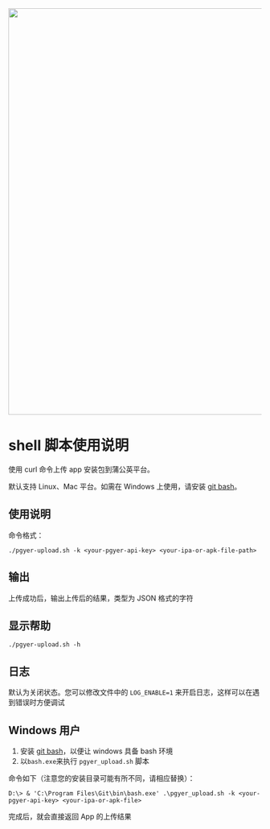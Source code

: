 <div align="center">
<img width="808" src="https://user-images.githubusercontent.com/319512/188764348-5048dd79-55a9-4dd3-a34b-eac78d8502f7.png">
</div>

# shell 脚本使用说明

使用 curl 命令上传 app 安装包到蒲公英平台。

默认支持 Linux、Mac 平台。如需在 Windows 上使用，请安装 [git bash](https://gitforwindows.org)。

## 使用说明

命令格式：

    ./pgyer-upload.sh -k <your-pgyer-api-key> <your-ipa-or-apk-file-path>

## 输出

上传成功后，输出上传后的结果，类型为 JSON 格式的字符

## 显示帮助

    ./pgyer-upload.sh -h

## 日志

默认为关闭状态。您可以修改文件中的 `LOG_ENABLE=1` 来开启日志，这样可以在遇到错误时方便调试

## Windows 用户

1. 安装 [git bash](https://gitforwindows.org)，以便让 windows 具备 bash 环境
2. 以`bash.exe`来执行 `pgyer_upload.sh` 脚本

命令如下（注意您的安装目录可能有所不同，请相应替换）：

    D:\> & 'C:\Program Files\Git\bin\bash.exe' .\pgyer_upload.sh -k <your-pgyer-api-key> <your-ipa-or-apk-file>

完成后，就会直接返回 App 的上传结果
